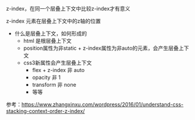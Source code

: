 z-index，在同一个层叠上下文中比较z-index才有意义

z-index 元素在层叠上下文中的z轴的位置
- 什么是层叠上下文，如何形成的
    - html 是根层叠上下文
    - position属性为非static + z-index属性为非auto的元素，会产生层叠上下文
    - css3新属性会产生层叠上下文
        - flex + z-index 非 auto
        - opacity 非 1
        - transform 非 none
        - 等等

参考：https://www.zhangxinxu.com/wordpress/2016/01/understand-css-stacking-context-order-z-index/